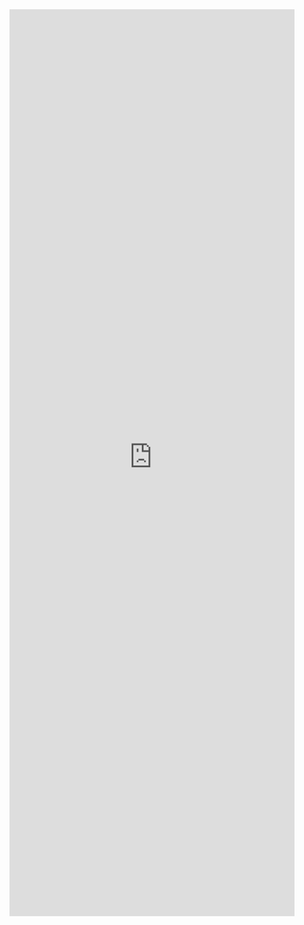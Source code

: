 <iframe 
    title='DetailsList Basic Example'
    src='https://fabricweb.z5.web.core.windows.net/pr-deploy-site/refs/heads/master/fabric-website-resources/dist/index.html#/examples/detailslist/basic?docsExample=true'
    frameborder='no'
    height='1600'
    style='width: 100%;'
>